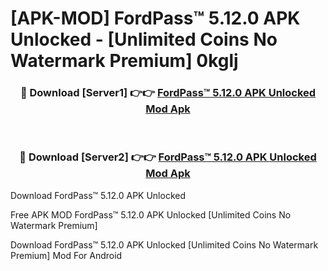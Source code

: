 # [APK-MOD] FordPass™ 5.12.0 APK Unlocked - [Unlimited Coins No Watermark Premium] 0kglj



<div align="center">
<h3>🔴 Download [Server1] 👉👉 <a href="https://momento.my/?title=FordPass™_5.12.0_APK_Unlocked">FordPass™ 5.12.0 APK Unlocked Mod Apk</a></h3><br>

<h3>🔴 Download [Server2] 👉👉 <a href="https://momento.my/?title=FordPass™_5.12.0_APK_Unlocked">FordPass™ 5.12.0 APK Unlocked Mod Apk</a></h3>
</div>



Download FordPass™ 5.12.0 APK Unlocked 

Free APK MOD FordPass™ 5.12.0 APK Unlocked [Unlimited Coins No Watermark Premium]

Download FordPass™ 5.12.0 APK Unlocked [Unlimited Coins No Watermark Premium] Mod For Android
